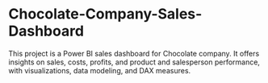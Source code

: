 # Chocolate-Company-Sales-Dashboard
This project is a Power BI sales dashboard for Chocolate company. It offers insights on sales, costs, profits, and product and salesperson performance, with visualizations, data modeling, and DAX measures.
